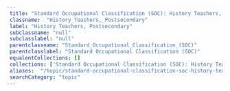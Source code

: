 ```yaml
--- 
 title: "Standard Occupational Classification (SOC): History Teachers, Postsecondary" 
 classname:  "History_Teachers,_Postsecondary" 
 label: "History Teachers, Postsecondary" 
 subclassname: "null" 
 subclasslabel: "null" 
 parentclassname: "Standard_Occupational_Classification_(SOC)" 
 parentclasslabel: "Standard Occupational Classification (SOC)" 
 equalentCollections: [] 
 collections: ['Standard Occupational Classification (SOC): History Teachers, Postsecondary']
 aliases:  "/topic/standard-occupational-classification-soc-history-teachers-postsecondary"  
 searchCategory: "topic" 
---
```

